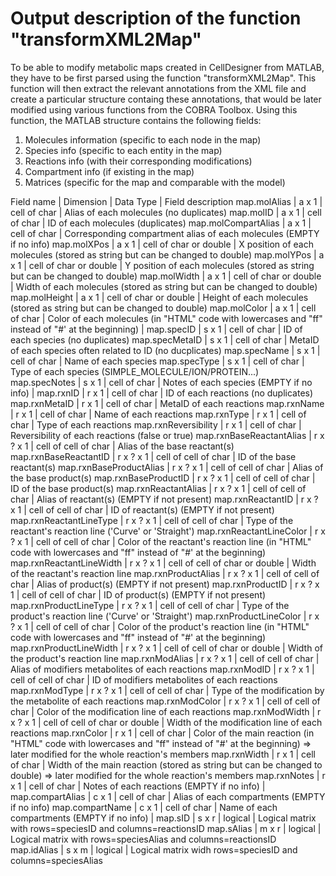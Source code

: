 # Output description of the function "transformXML2Map"

To be able to modify metabolic maps created in CellDesigner from MATLAB,
they have to be first parsed using the function "transformXML2Map".
This function will then extract the relevant annotations from the XML file
and create a particular structure containg these annotations, that would
be later modified using various functions from the COBRA Toolbox.
Using this function, the MATLAB structure contains the following fields:

1.  Molecules information (specific to each node in the map)
2.  Species info (specific to each entity in the map)
3.  Reactions info (with their corresponding modifications)
4.  Compartment info (if existing in the map)
5.  Matrices (specific for the map and comparable with the model)


Field name | Dimension | Data Type | Field description
map.molAlias | a x 1 | cell of char | Alias of each molecules (no duplicates)
map.molID | a x 1 | cell of char | ID of each molecules (duplicates)
map.molCompartAlias | a x 1 | cell of char | Corresponding compartment alias of each molecules (EMPTY if no info)
map.molXPos | a x 1 | cell of char or double | X position of each molecules (stored as string but can be changed to double)
map.molYPos | a x 1 | cell of char or double | Y position of each molecules (stored as string but can be changed to double)
map.molWidth | a x 1 | cell of char or double | Width of each molecules (stored as string but can be changed to double)
map.molHeight | a x 1 | cell of char or double | Height of each molecules (stored as string but can be changed to double)
map.molColor | a x 1 | cell of char | Color of each molecules (in "HTML" code with lowercases and "ff" instead of "#' at the beginning)
 | 
map.specID | s x 1 | cell of char | ID of each species (no duplicates)
map.specMetaID | s x 1 | cell of char | MetaID of each species often related to ID (no ducplicates)
map.specName | s x 1 | cell of char | Name of each species
map.specType | s x 1 | cell of char | Type of each species (SIMPLE_MOLECULE/ION/PROTEIN...)
map.specNotes | s x 1 | cell of char | Notes of each species (EMPTY if no info)
 | 
map.rxnID | r x 1 | cell of char | ID of each reactions (no duplicates)
map.rxnMetaID | r x 1 | cell of char | MetaID of each reactions
map.rxnName | r x 1 | cell of char | Name of each reactions
map.rxnType | r x 1 | cell of char | Type of each reactions
map.rxnReversibility | r x 1 | cell of char | Reversibility of each reactions (false or true)
map.rxnBaseReactantAlias | r x ? x 1 | cell of cell of char | Alias of the base reactant(s)
map.rxnBaseReactantID | r x ? x 1 | cell of cell of char | ID of the base reactant(s)
map.rxnBaseProductAlias | r x ? x 1 | cell of cell of char | Alias of the base product(s)
map.rxnBaseProductID | r x ? x 1 | cell of cell of char | ID of the base product(s)
map.rxnReactantAlias | r x ? x 1 | cell of cell of char | Alias of reactant(s) (EMPTY if not present)
map.rxnReactantID | r x ? x 1 | cell of cell of char | ID of reactant(s) (EMPTY if not present)
map.rxnReactantLineType | r x ? x 1 | cell of cell of char | Type of the reactant's reaction line ('Curve' or 'Straight')
map.rxnReactantLineColor | r x ? x 1 | cell of cell of char | Color of the reactant's reaction line (in "HTML" code with lowercases and "ff" instead of "#' at the beginning)
map.rxnReactantLineWidth | r x ? x 1 | cell of cell of char or double | Width of the reactant's reaction line
map.rxnProductAlias | r x ? x 1 | cell of cell of char | Alias of product(s) (EMPTY if not present)
map.rxnProductID | r x ? x 1 | cell of cell of char | ID of product(s) (EMPTY if not present)
map.rxnProductLineType | r x ? x 1 | cell of cell of char | Type of the product's reaction line ('Curve' or 'Straight')
map.rxnProductLineColor | r x ? x 1 | cell of cell of char | Color of the product's reaction line (in "HTML" code with lowercases and "ff" instead of "#' at the beginning)
map.rxnProductLineWidth | r x ? x 1 | cell of cell of char or double | Width of the product's reaction line
map.rxnModAlias | r x ? x 1 | cell of cell of char | Alias of modifiers metabolites of each reactions
map.rxnModID | r x ? x 1 | cell of cell of char | ID of modifiers metabolites of each reactions
map.rxnModType | r x ? x 1 | cell of cell of char | Type of the modification by the metabolite of each reactions
map.rxnModColor | r x ? x 1 | cell of cell of char | Color of the modification line of each reactions
map.rxnModWidth | r x ? x 1 | cell of cell of char or double | Width of the modification line of each reactions
map.rxnColor | r x 1 | cell of char | Color of the main reaction (in "HTML" code with lowercases and "ff" instead of "#' at the beginning) => later modified for the whole reaction's members
map.rxnWidth | r x 1 | cell of char | Width of the main reaction (stored as string but can be changed to double) => later modified for the whole reaction's members
map.rxnNotes | r x 1 | cell of char | Notes of each reactions (EMPTY if no info)
 | 
map.compartAlias | c x 1 | cell of char | Alias of each compartments (EMPTY if no info)
map.compartName | c x 1 | cell of char | Name of each compartments (EMPTY if no info)
 | 
map.sID | s x r | logical | Logical matrix with rows=speciesID and columns=reactionsID
map.sAlias | m x r | logical | Logical matrix with rows=speciesAlias and columns=reactionsID
map.idAlias | s x m | logical | Logical matrix widh rows=speciesID and columns=speciesAlias

